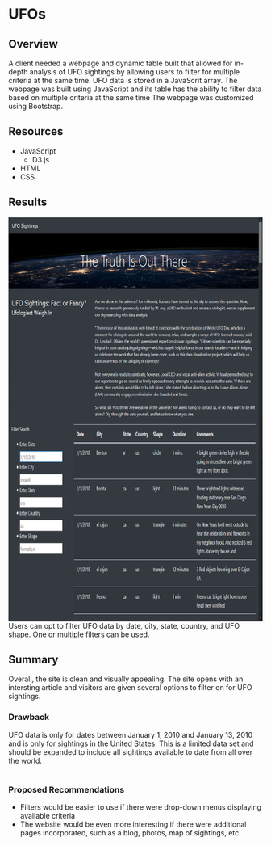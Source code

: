 # UFOs
## Overview
A client needed a webpage and dynamic table built that allowed for in-depth analysis of UFO sightings by allowing users to filter for multiple criteria at the same time.  UFO data is stored in a JavaScrit array.  The webpage was built using JavaScript and its table has the ability to filter data based on multiple criteria at the same time  The webpage was customized using Bootstrap.


## Resources
- JavaScript
    - D3.js
- HTML
- CSS


## Results

<img align="right" width="600" height="400" src="https://github.com/acfthomson/UFOs/blob/main/UFO_Sightings.PNG">

<img align="right" width="600" height="400" src="https://github.com/acfthomson/UFOs/blob/main/UFO_Filter.PNG">

Users can opt to filter UFO data by date, city, state, country, and UFO shape.  One or multiple filters can be used.


## Summary
Overall, the site is clean and visually appealing.  The site opens with an intersting article and visitors are given several options to filter on for UFO sightings.

### Drawback
UFO data is only for dates between January 1, 2010 and January 13, 2010 and is only for sightings in the United States.  This is a limited data set and should be expanded to include all sightings available to date from all over the world.

#

### Proposed Recommendations
- Filters would be easier to use if there were drop-down menus displaying available criteria
- The website would be even more interesting if there were additional pages incorporated, such as a blog, photos, map of sightings, etc.
